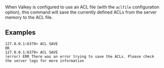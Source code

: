 When Valkey is configured to use an ACL file (with the `aclfile` configuration
option), this command will save the currently defined ACLs from the server memory to the ACL file.

## Examples

```valkey-cli
127.0.0.1:6379> ACL SAVE
OK
127.0.0.1:6379> ACL SAVE
(error) ERR There was an error trying to save the ACLs. Please check the server logs for more information
```
